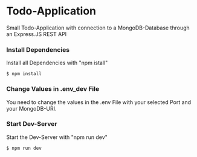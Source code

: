 # Todo-Application
Small Todo-Application with connection to a MongoDB-Database through an Express.JS REST API


### Install Dependencies
Install all Dependencies with "npm istall"
```
$ npm install
```

### Change Values in .env_dev File
You need to change the values in the .env File with your selected Port and your MongoDB-URI.

### Start Dev-Server
Start the Dev-Server with "npm run dev"
```
$ npm run dev
```
